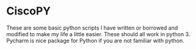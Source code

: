 # CiscoPY
These are some basic python scripts I have written or borrowed and modified to make my life a little easier.  These should all work in python 3.  Pycharm is nice package for Python if you are not familiar with python. 
